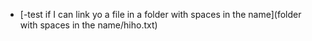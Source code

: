 *  [-test if I can link yo a file in a folder with spaces in the name](folder with spaces in the name/hiho.txt)

